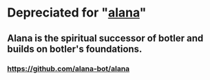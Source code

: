 # Depreciated for "[alana](https://github.com/alana-bot/alana)"
## Alana is the spiritual successor of botler and builds on botler's foundations.
### https://github.com/alana-bot/alana
